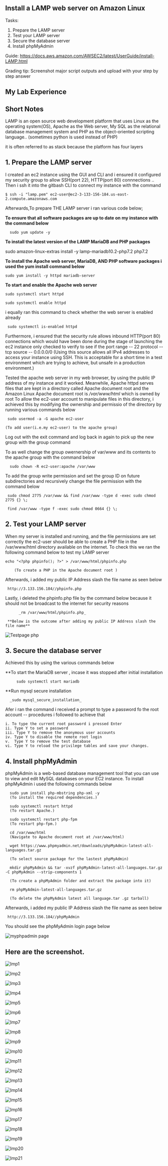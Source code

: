 ## Install a LAMP web server on Amazon Linux

Tasks:

1. Prepare the LAMP server
2. Test your LAMP server
3. Secure the database server
4. Install phpMyAdmin


Guide: https://docs.aws.amazon.com/AWSEC2/latest/UserGuide/install-LAMP.html

Grading tip:  Screenshot major script outputs and upload with your step by step answer















## My Lab Experience


## Short Notes

LAMP is an open source web development platform that uses Linux as the operating system(OS), Apache as the Web server, My SQL as the relational database management system and PHP as the object-oriented scripting language.. (sometimes python is used instead of PHP)

it is often referred to as stack because the platform has four layers 

## 1. Prepare the LAMP server

I created an ec2 instance using the GUI and CLI and i ensured it configured my security group to allow SSH(port 22), HTTP(port 80) connnections ..
Then i ssh it into the gitbash CLI to connect my instance with the command 

    $ ssh -i "lamp.pem" ec2-user@ec2-3-133-156-184.us-east-2.compute.amazonaws.com

Afterwards,To prepare THE LAMP server i ran various code below;

**To ensure that all software packages are up to date on my instance with the command below**

      sudo yum update -y

**To install the latest version of the LAMP MariaDB and PHP packages** 

sudo amazon-linux-extras install -y lamp-mariadb10.2-php7.2 php7.2

**To install the Apache web server, MariaDB, AND PHP software packages i used the yum install command below**

    sudo yum install -y httpd mariadb-server

**To start and enable the Apache web server**

    sudo systemctl start httpd

    sudo systemctl enable httpd

i equally ran this command to check whether the web server is enabled already   

     sudo systemctl is-enabled httpd

Furthermore, i ensured that the security rule allows inbound HTTP(port 80) connections which would have been done during the stage of launching the ec2 instance only checked to verify to see if the 
port range -- 22
protocol -- tcp 
source -- 0.0.0.0/0 (Using this source allows all IPv4 addresses to access your instance using SSH. This is acceptable for a short time in a test environment which are trying to achieve, but unsafe in a production environment.)

Tested the apache web server in my web browser, by using the public IP address of my instance and it worked.
Meanwhile, Apache httpd serves files that are kept in a directory called Apache document root and the Amazon Linux Apache document root is  _/var/www/html_ which is owned by root 
To allow the ec2-user account to manipulate files in this directory, i achieved this by modifying the ownership and permissio of the directory by running various commands below

     sudo usermod -a -G apache ec2-user

    (To add user(i.e.my ec2-user) to the apache group)

 Log out with the exit command and log back in again to pick up the new group with the group command 

To as well change the group owernership of var/www and its contents to the apache group with the command below 

      sudo chown -R ec2-user:apache /var/www

To add the group write permission and set the group ID on future subdirectories and recursively change the file permission with the command below 
   
     sudo chmod 2775 /var/www && find /var/www -type d -exec sudo chmod 2775 {} \;

     find /var/www -type f -exec sudo chmod 0664 {} \;


## 2. Test your LAMP server

When my server is installed and running, and the file permissions are set correctly the ec2-user should be able to create a PHP file in the /var/www/html directory available on the internet. To check this we ran the following command below to test my LAMP server 


    echo "<?php phpinfo(); ?>" > /var/www/html/phpinfo.php
        
        (To create a PHP in the Apache document root )

Afterwards, i added my public IP Address slash the file name 
as seen below

     http://3.133.156.184//phpinfo.php

Lastly, i deleted the phpinfo.php file by the command below because it should not be broadcast to the internet for security reasons 

          _rm /var/www/html/phpinfo.php_
          
     **Below is the outcome after adding my public IP Address slash the file name**
     
  
  ![Testpage php](https://user-images.githubusercontent.com/105374941/186642547-2039755c-c162-4711-900a-8f3967e73cc6.png)



## 3. Secure the database server

Achieved this by using the various commands below

**To start the MariaDB server , incase it was stopped after initial installation
  
         sudo systemctl start mariadb

**Run mysql secure installation
  
      _sudo mysql_secure_installation_

Afer i ran the command i received a prompt to type a password fo the root account -- procedures i followed to achieve that

    i. To type the current root password i pressed Enter
    ii. Type Y to set a password 
    iii. Type Y to remove the anonymous user accounts
    iv. Type Y to disable the remote root login
    v.  Type Y to remove the test database 
    vi. Type Y to reload the privilege tables and save your changes.


## 4. Install phpMyAdmin

phpMyAdmin is a web-based database management tool that you can use to view and edit MySQL databases on your EC2 instance. To install phpMyAdmin i used the following commands below

      sudo yum install php-mbstring php-xml -y
      (To install the required dependencies.)

      sudo systemctl restart httpd
      (To restart Apache.)

      sudo systemctl restart php-fpm
      (To restart php-fpm.)

      cd /var/www/html
      (Navigate to Apache document root at /var/www/html)

      wget https://www.phpmyadmin.net/downloads/phpMyAdmin-latest-all-languages.tar.gz

      (To select source package for the lastest phpMyAdmin)

      mkdir phpMyAdmin && tar -xvzf phpMyAdmin-latest-all-languages.tar.gz -C phpMyAdmin --strip-components 1

      (To create a phpMyAdmin folder and extract the package into it)

      rm phpMyAdmin-latest-all-languages.tar.gz

      (To delete the phpMyAdmin latest all language.tar .gz tarball)


Afterwards, i added my public IP Address slash the file name as seen below

     http://3.133.156.184//phpMyAdmin

You should see the phpMyAdmin login page below

![myphpadmin page](https://user-images.githubusercontent.com/105374941/186639801-b0e13970-ce9a-4e5f-a3f7-5d5681e5914d.png)


## Here are the screenshot.




![lmp1](https://user-images.githubusercontent.com/105374941/186640078-1b7c5447-1519-4a1c-bdbe-2387a57aeb3e.png)


![lmp2](https://user-images.githubusercontent.com/105374941/186640106-9fefa0c9-2c97-4f31-82e6-d53b98f23e19.png)


![lmp3](https://user-images.githubusercontent.com/105374941/186640152-d1f002f2-eafb-4b5d-aefe-c3c48ee6f2e4.png)


![lmp4](https://user-images.githubusercontent.com/105374941/186640252-758506b5-01e7-476c-ba1a-32bbf405eb88.png)


![lmp5](https://user-images.githubusercontent.com/105374941/186640322-841880f8-54c3-4409-8e45-65ef06711788.png)


![lmp6](https://user-images.githubusercontent.com/105374941/186640366-65297790-4388-4f86-b8fb-0fd6f2c99162.png)


![lmp7](https://user-images.githubusercontent.com/105374941/186640406-668d5881-8fab-4675-b4b9-67c8ef26282e.png)


![lmp8](https://user-images.githubusercontent.com/105374941/186641168-052f451d-0113-4c28-9675-23875dc92c0a.png)


![lmp9](https://user-images.githubusercontent.com/105374941/186641330-269e86f2-22cb-4d5c-a270-24b92cfdd675.png)


![lmp10](https://user-images.githubusercontent.com/105374941/186641583-d912ddd1-141f-4131-84ae-cc2258fe7b50.png)


![lmp11](https://user-images.githubusercontent.com/105374941/186641643-13883b88-b452-4d0f-83bc-815739caef36.png)


![lmp12](https://user-images.githubusercontent.com/105374941/186641718-ab91fc21-1783-499d-b7aa-581e17901a56.png)


![lmp13](https://user-images.githubusercontent.com/105374941/186641784-b305395a-25aa-4cd6-8736-a87e05308ff6.png)


![lmp14](https://user-images.githubusercontent.com/105374941/186641869-261137a5-b2e7-44a0-b2f3-b72f3e23c005.png)


![lmp15](https://user-images.githubusercontent.com/105374941/186641967-ddff4777-3f69-45e1-8e9f-d2961ecc7d16.png)


![lmp16](https://user-images.githubusercontent.com/105374941/186642047-c40c263d-0a8e-47e9-a8b6-cdfee8db33f2.png)


![lmp17](https://user-images.githubusercontent.com/105374941/186642072-86b5e109-faa9-496a-8c84-f2a7feda422a.png)


![lmp18](https://user-images.githubusercontent.com/105374941/186642128-da0eef12-ed10-4f6e-b86f-77b13d591f76.png)


![lmp19](https://user-images.githubusercontent.com/105374941/186642139-9c88d83e-ca51-42a8-b2c9-388670c58b69.png)


![lmp20](https://user-images.githubusercontent.com/105374941/186642268-366fd832-26aa-4274-8c3b-723bbc411954.png)

![lmp21](https://user-images.githubusercontent.com/105374941/186642316-b247449e-9cfd-4d3a-8061-36c6dc93f1a7.png)




